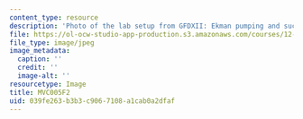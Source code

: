 ```yaml
---
content_type: resource
description: 'Photo of the lab setup from GFDXII: Ekman pumping and suction.'
file: https://ol-ocw-studio-app-production.s3.amazonaws.com/courses/12-003-atmosphere-ocean-and-climate-dynamics-fall-2008/039fe263b3b3c9067108a1cab0a2dfaf_MVC005F2.jpg
file_type: image/jpeg
image_metadata:
  caption: ''
  credit: ''
  image-alt: ''
resourcetype: Image
title: MVC005F2
uid: 039fe263-b3b3-c906-7108-a1cab0a2dfaf
---
```

